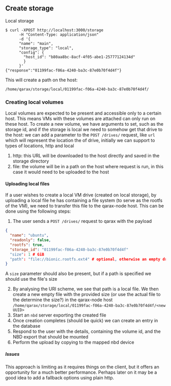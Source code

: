 ## Create storage
Local storage
```shell
$ curl -XPOST http://localhost:3000/storage 
      -H "Content-Type: application/json" 
      -d '{ 
      "name": "main",
      "storage_type": "local",
      "config": { 
        "host_id": "b80aa8bc-8acf-4f05-abe1-25777124134d"
        }
      }'
{"response":"01199fac-f06a-4240-ba3c-87e0b70f4d4f"}
```
This will create a path on the host:
```
/home/qarax/storage/local/01199fac-f06a-4240-ba3c-87e0b70f4d4f/
```

### Creating local volumes
Local volumes are expected to be present and accessible only to a certain host. This means VMs with these volumes are attached can only run on these host. To create a new volume, we have arguments to set, such as the storage id, and if the storage is local we need to somehow get that drive to the host: we can add a parameter to the `POST /drives/` request, like `url` which will represent the location the of drive, initially we can support to types of locations, http and local
  1. http: this URL will be downloaded to the host directly and saved in the storage directory
  2. file: the volume will be in a path on the host where request is run, in this case it would need to be uploaded to the host
    
#### Uploading local files

If a user wishes to create a local VM drive (created on local storage), by uploading a local file he has containing a file system (to serve as the rootfs of the VM), we need to transfer this file to the qarax-node host. This can be done using the following steps:
1. The user sends a `POST /drives/` request to qarax with the payload
```json
{ 
  "name": "ubuntu",
  "readonly": false,
  "rootfs": true,
  "storage_id": "01199fac-f06a-4240-ba3c-87e0b70f4d4f"
  "size": 1 # GiB
  "path": "file://bionic.rootfs.ext4" # optional, otherwise an empty drive will be create
}
```
A `size` parameter should also be present, but if a path is specified we should use the file's size

2. By analysing the URI scheme, we see that path is a local file. We then create a new empty file with the provided size (or use the actual file to the determine the size?) in the qarax-node host
`/home/qarax/storage/local/01199fac-f06a-4240-ba3c-87e0b70f4d4f/<new UUID>`
3. Start an `nbd` server exporting the created file
4. Once creation completes (should be quick) we can create an entry in the database
5. Respond to the user with the details, containing the volume id, and the NBD export that should be mounted
6. Perform the upload by copying to the mapped nbd device

##### Issues
This approach is limiting as it requires things on the client, but it offers an opportunity for a much better performance. Perhaps later on it may be a good idea to add a fallback options using plain http.
